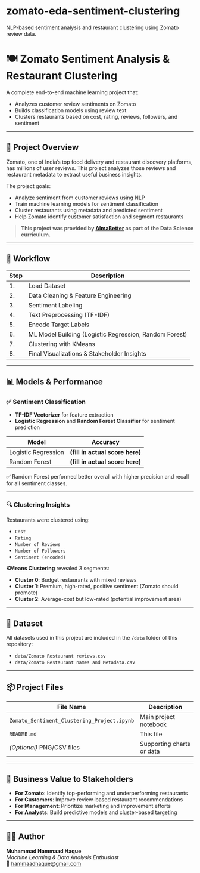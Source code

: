 # zomato-eda-sentiment-clustering
NLP-based sentiment analysis and restaurant clustering using Zomato review data.
# 🍽️ Zomato Sentiment Analysis & Restaurant Clustering

A complete end-to-end machine learning project that:
- Analyzes customer review sentiments on Zomato
- Builds classification models using review text
- Clusters restaurants based on cost, rating, reviews, followers, and sentiment

---

## 📌 Project Overview

Zomato, one of India’s top food delivery and restaurant discovery platforms, has millions of user reviews. This project analyzes those reviews and restaurant metadata to extract useful business insights.

The project goals:
- Analyze sentiment from customer reviews using NLP
- Train machine learning models for sentiment classification
- Cluster restaurants using metadata and predicted sentiment
- Help Zomato identify customer satisfaction and segment restaurants

> **This project was provided by [AlmaBetter](https://www.almabetter.com/) as part of the Data Science curriculum.**

---

## 🧠 Workflow

| Step | Description |
|------|-------------|
| 1.   | Load Dataset |
| 2.   | Data Cleaning & Feature Engineering |
| 3.   | Sentiment Labeling |
| 4.   | Text Preprocessing (TF-IDF) |
| 5.   | Encode Target Labels |
| 6.   | ML Model Building (Logistic Regression, Random Forest) |
| 7.   | Clustering with KMeans |
| 8.   | Final Visualizations & Stakeholder Insights |

---

## 📊 Models & Performance

### ✅ Sentiment Classification

- **TF-IDF Vectorizer** for feature extraction
- **Logistic Regression** and **Random Forest Classifier** for sentiment prediction

| Model              | Accuracy |
|--------------------|----------|
| Logistic Regression|  **(fill in actual score here)**  |
| Random Forest      |  **(fill in actual score here)**  |

✅ Random Forest performed better overall with higher precision and recall for all sentiment classes.

---

### 🔍 Clustering Insights

Restaurants were clustered using:
- `Cost`
- `Rating`
- `Number of Reviews`
- `Number of Followers`
- `Sentiment (encoded)`

**KMeans Clustering** revealed 3 segments:
- **Cluster 0**: Budget restaurants with mixed reviews
- **Cluster 1**: Premium, high-rated, positive sentiment (Zomato should promote)
- **Cluster 2**: Average-cost but low-rated (potential improvement area)

---

## 📂 Dataset

All datasets used in this project are included in the `/data` folder of this repository:

- `data/Zomato Restaurant reviews.csv`
- `data/Zomato Restaurant names and Metadata.csv`

---

## 📦 Project Files

| File Name | Description |
|-----------|-------------|
| `Zomato_Sentiment_Clustering_Project.ipynb` | Main project notebook |
| `README.md` | This file |
| *(Optional)* PNG/CSV files | Supporting charts or data |

---

## 💼 Business Value to Stakeholders

- **For Zomato**: Identify top-performing and underperforming restaurants
- **For Customers**: Improve review-based restaurant recommendations
- **For Management**: Prioritize marketing and improvement efforts
- **For Analysts**: Build predictive models and cluster-based targeting

---

## 👨‍💻 Author

**Muhammad Hammaad Haque**  
*Machine Learning & Data Analysis Enthusiast*  
📧 hammaadhaque@gmail.com  

